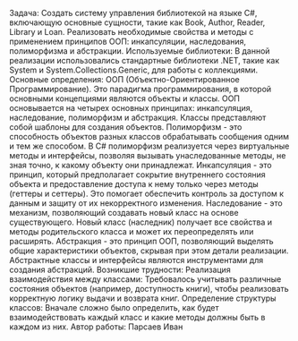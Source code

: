 Задача: Создать систему управления библиотекой на языке C#, включающую основные сущности, такие как Book, Author, Reader, Library и Loan. Реализовать необходимые свойства и методы с применением принципов ООП: инкапсуляции, наследования, полиморфизма и абстракции.
Используемые библиотеки: В данной реализации использовались стандартные библиотеки .NET, такие как System и System.Collections.Generic, для работы с коллекциями.
Основные определения: ООП (Объектно-Ориентированное Программирование). Это парадигма программирования, в которой основными концепциями являются объекты и классы. ООП основывается на четырех основных принципах: инкапсуляция, наследование, полиморфизм и абстракция. Классы представляют собой шаблоны для создания объектов.
Полиморфизм - это способность объектов разных классов обрабатывать сообщения одним и тем же способом. В C# полиморфизм реализуется через виртуальные методы и интерфейсы, позволяя вызывать унаследованные методы, не зная точно, к какому объекту они принадлежат.
Инкапсуляция - это принцип, который предполагает сокрытие внутреннего состояния объекта и предоставление доступа к нему только через методы (геттеры и сеттеры). Это помогает обеспечить контроль за доступом к данным и защиту от их некорректного изменения.
Наследование - это механизм, позволяющий создавать новый класс на основе существующего. Новый класс (наследник) получает все свойства и методы родительского класса и может их переопределять или расширять.
Абстракция - это принцип ООП, позволяющий выделять общие характеристики объектов, скрывая при этом детали реализации. Абстрактные классы и интерфейсы являются инструментами для создания абстракций.
Возникшие трудности: Реализация взаимодействия между классами: Требовалось учитывать различные состояния объектов (например, доступность книги), чтобы реализовать корректную логику выдачи и возврата книг. Определение структуры классов: Вначале сложно было определить, как будет взаимодействовать каждый класс и какие методы должны быть в каждом из них.
Автор работы: Парсаев Иван
